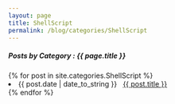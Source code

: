 ```yaml
---
layout: page
title: ShellScript
permalink: /blog/categories/ShellScript
---
```


<h5> Posts by Category : {{ page.title }} </h5>

<div class="card">
{% for post in site.categories.ShellScript %}
 <li class="category-posts"><span>{{ post.date | date_to_string }}</span> &nbsp; <a href="{{ post.url }}">{{ post.title }}</a></li>
{% endfor %}
</div>
